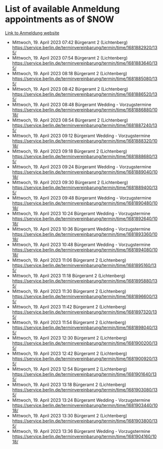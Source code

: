 # List of available Anmeldung appointments as of $NOW
[Link to Anmeldung website](https://service.berlin.de/terminvereinbarung/termin/tag.php?termin=1&anliegen[]=120686&dienstleisterlist=122210,122217,327316,122219,327312,122227,327314,122231,327346,122243,327348,122254,122252,329742,122260,329745,122262,329748,122271,327278,122273,327274,122277,327276,330436,122280,327294,122282,327290,122284,327292,122291,327270,122285,327266,122286,327264,122296,327268,150230,329760,122297,327286,122294,327284,122312,329763,122314,329775,122304,327330,122311,327334,122309,327332,317869,122281,327352,122279,329772,122283,122276,327324,122274,327326,122267,329766,122246,327318,122251,327320,122257,327322,122208,327298,122226,327300&herkunft=http%3A%2F%2Fservice.berlin.de%2Fdienstleistung%2F120686%2F)
- Mittwoch, 19. April 2023 07:42 Bürgeramt 2 (Lichtenberg) https://service.berlin.de/terminvereinbarung/termin/time/1681882920/135/
- Mittwoch, 19. April 2023 07:54 Bürgeramt 2 (Lichtenberg) https://service.berlin.de/terminvereinbarung/termin/time/1681883640/135/
- Mittwoch, 19. April 2023 08:18 Bürgeramt 2 (Lichtenberg) https://service.berlin.de/terminvereinbarung/termin/time/1681885080/135/
- Mittwoch, 19. April 2023 08:42 Bürgeramt 2 (Lichtenberg) https://service.berlin.de/terminvereinbarung/termin/time/1681886520/135/
- Mittwoch, 19. April 2023 08:48 Bürgeramt Wedding - Vorzugstermine https://service.berlin.de/terminvereinbarung/termin/time/1681886880/1018/
- Mittwoch, 19. April 2023 08:54 Bürgeramt 2 (Lichtenberg) https://service.berlin.de/terminvereinbarung/termin/time/1681887240/135/
- Mittwoch, 19. April 2023 09:12 Bürgeramt Wedding - Vorzugstermine https://service.berlin.de/terminvereinbarung/termin/time/1681888320/1018/
- Mittwoch, 19. April 2023 09:18 Bürgeramt 2 (Lichtenberg) https://service.berlin.de/terminvereinbarung/termin/time/1681888680/135/
- Mittwoch, 19. April 2023 09:24 Bürgeramt Wedding - Vorzugstermine https://service.berlin.de/terminvereinbarung/termin/time/1681889040/1018/
- Mittwoch, 19. April 2023 09:30 Bürgeramt 2 (Lichtenberg) https://service.berlin.de/terminvereinbarung/termin/time/1681889400/135/
- Mittwoch, 19. April 2023 09:48 Bürgeramt Wedding - Vorzugstermine https://service.berlin.de/terminvereinbarung/termin/time/1681890480/1018/
- Mittwoch, 19. April 2023 10:24 Bürgeramt Wedding - Vorzugstermine https://service.berlin.de/terminvereinbarung/termin/time/1681892640/1018/
- Mittwoch, 19. April 2023 10:36 Bürgeramt Wedding - Vorzugstermine https://service.berlin.de/terminvereinbarung/termin/time/1681893360/1018/
- Mittwoch, 19. April 2023 10:48 Bürgeramt Wedding - Vorzugstermine https://service.berlin.de/terminvereinbarung/termin/time/1681894080/1018/
- Mittwoch, 19. April 2023 11:06 Bürgeramt 2 (Lichtenberg) https://service.berlin.de/terminvereinbarung/termin/time/1681895160/135/
- Mittwoch, 19. April 2023 11:18 Bürgeramt 2 (Lichtenberg) https://service.berlin.de/terminvereinbarung/termin/time/1681895880/135/
- Mittwoch, 19. April 2023 11:30 Bürgeramt 2 (Lichtenberg) https://service.berlin.de/terminvereinbarung/termin/time/1681896600/135/
- Mittwoch, 19. April 2023 11:42 Bürgeramt 2 (Lichtenberg) https://service.berlin.de/terminvereinbarung/termin/time/1681897320/135/
- Mittwoch, 19. April 2023 11:54 Bürgeramt 2 (Lichtenberg) https://service.berlin.de/terminvereinbarung/termin/time/1681898040/135/
- Mittwoch, 19. April 2023 12:30 Bürgeramt 2 (Lichtenberg) https://service.berlin.de/terminvereinbarung/termin/time/1681900200/135/
- Mittwoch, 19. April 2023 12:42 Bürgeramt 2 (Lichtenberg) https://service.berlin.de/terminvereinbarung/termin/time/1681900920/135/
- Mittwoch, 19. April 2023 12:54 Bürgeramt 2 (Lichtenberg) https://service.berlin.de/terminvereinbarung/termin/time/1681901640/135/
- Mittwoch, 19. April 2023 13:18 Bürgeramt 2 (Lichtenberg) https://service.berlin.de/terminvereinbarung/termin/time/1681903080/135/
- Mittwoch, 19. April 2023 13:24 Bürgeramt Wedding - Vorzugstermine https://service.berlin.de/terminvereinbarung/termin/time/1681903440/1018/
- Mittwoch, 19. April 2023 13:30 Bürgeramt 2 (Lichtenberg) https://service.berlin.de/terminvereinbarung/termin/time/1681903800/135/
- Mittwoch, 19. April 2023 13:36 Bürgeramt Wedding - Vorzugstermine https://service.berlin.de/terminvereinbarung/termin/time/1681904160/1018/
